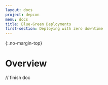 ```yaml
---
layout: docs
project: depcon
menu: docs
title: Blue-Green Deployments
first-section: Deploying with zero downtime
---
```


{:.no-margin-top}
# Overview

// finish doc
